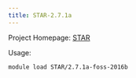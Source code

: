 ```yaml
---
title: STAR-2.7.1a
---
```



Project Homepage: [STAR](https://github.com/alexdobin/STAR)

Usage:
```
module load STAR/2.7.1a-foss-2016b
```
